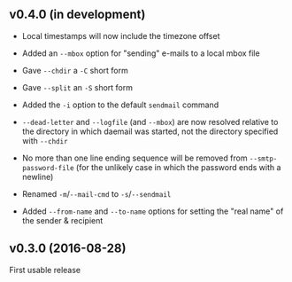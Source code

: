 v0.4.0 (in development)
-----------------------
- Local timestamps will now include the timezone offset

- Added an `--mbox` option for "sending" e-mails to a local mbox file

- Gave `--chdir` a `-C` short form

- Gave `--split` an `-S` short form

- Added the `-i` option to the default `sendmail` command

- `--dead-letter` and `--logfile` (and `--mbox`) are now resolved relative to
  the directory in which daemail was started, not the directory specified with
  `--chdir`

- No more than one line ending sequence will be removed from
  `--smtp-password-file` (for the unlikely case in which the password ends with
  a newline)

- Renamed `-m`/`--mail-cmd` to `-s`/`--sendmail`

- Added `--from-name` and `--to-name` options for setting the "real name" of
  the sender & recipient


v0.3.0 (2016-08-28)
-------------------
First usable release
